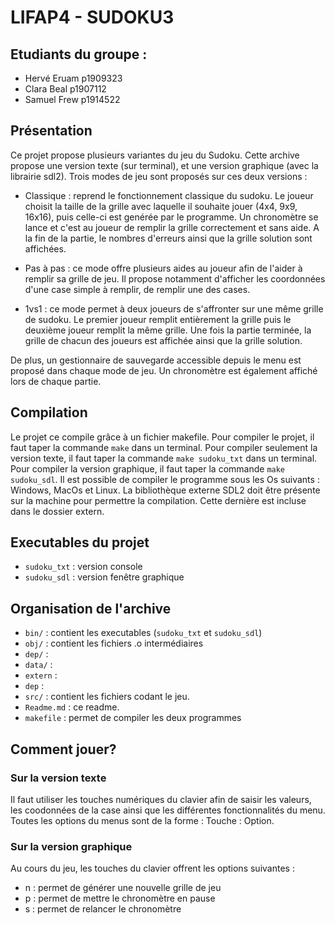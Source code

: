 # LIFAP4 - SUDOKU3

## Etudiants du groupe :
- Hervé Eruam p1909323
- Clara Beal p1907112
- Samuel Frew p1914522

## Présentation
Ce projet propose plusieurs variantes du jeu du Sudoku. Cette archive propose une version texte (sur terminal), et une version graphique (avec la librairie sdl2). Trois modes de jeu sont proposés sur ces deux versions :

- Classique : reprend le fonctionnement classique du sudoku. Le joueur choisit la taille de la grille avec laquelle il souhaite jouer (4x4, 9x9, 16x16), puis celle-ci est genérée par le programme.  Un chronomètre se lance et c'est au joueur de remplir la grille correctement et sans aide. A la fin de la partie, le nombres d'erreurs ainsi que la grille solution sont affichées.

- Pas à pas : ce mode offre plusieurs aides au joueur afin de l'aider à remplir sa grille de jeu. Il propose notamment d'afficher les coordonnées d'une case simple à remplir, de remplir une des cases.

- 1vs1 : ce mode permet à deux joueurs de s'affronter sur une même grille de sudoku. Le premier joueur remplit entièrement la grille puis le deuxième joueur remplit la même grille. Une fois la partie terminée, la grille de chacun des joueurs est affichée ainsi que la grille solution. 

De plus, un gestionnaire de sauvegarde accessible depuis le menu est proposé dans chaque mode de jeu. Un chronomètre est également affiché lors de chaque partie.

## Compilation
Le projet ce compile grâce à un fichier makefile. Pour compiler le projet, il faut taper la commande `make` dans un terminal. Pour compiler seulement la version texte, il faut taper la commande `make sudoku_txt` dans un terminal. Pour compiler la version graphique, il faut taper la commande `make sudoku_sdl`. Il est possible de compiler le programme sous les Os suivants : Windows, MacOs et Linux. La bibliothèque externe SDL2 doit être présente sur la machine pour permettre la compilation. Cette dernière est incluse dans le dossier extern.

## Executables du projet
- `sudoku_txt` : version console
- `sudoku_sdl` : version fenêtre graphique

## Organisation de l'archive
- `bin/` : contient les executables (`sudoku_txt` et `sudoku_sdl`)
- `obj/` : contient les fichiers .o intermédiaires
- `dep/` : 
- `data/` :
- `extern` : 
- `dep` : 
- `src/` : contient les fichiers codant le jeu.
- `Readme.md` : ce readme.
- `makefile` : permet de compiler les deux programmes

## Comment jouer?

### Sur la version texte

Il faut utiliser les touches numériques du clavier afin de saisir les valeurs, les coodonnées de la case ainsi que les différentes fonctionnalités du menu. Toutes les options du menus sont de la forme : Touche : Option.

### Sur la version graphique

Au cours du jeu, les touches du clavier offrent les options suivantes : 
- n : permet de générer une nouvelle grille de jeu
- p : permet de mettre le chronomètre en pause
- s : permet de relancer le chronomètre